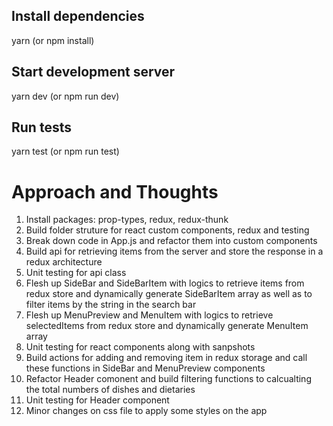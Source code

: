 ## Install dependencies
yarn (or npm install)

## Start development server
yarn dev (or npm run dev)

## Run tests
yarn test (or npm run test)


# Approach and Thoughts

1. Install packages: prop-types, redux, redux-thunk
2. Build folder struture for react custom components, redux and testing
3. Break down code in App.js and refactor them into custom components
4. Build api for retrieving items from the server and store the response in a redux architecture
5. Unit testing for api class
6. Flesh up SideBar and SideBarItem with logics to retrieve items from redux store and dynamically generate SideBarItem array as well as to filter items by the string in the search bar
6. Flesh up MenuPreview and MenuItem with logics to retrieve selectedItems from redux store and dynamically generate MenuItem array
7. Unit testing for react components along with sanpshots
8. Build actions for adding and removing item in redux storage and call these functions in SideBar and MenuPreview components
9. Refactor Header comonent and build filtering functions to calcualting the total numbers of dishes and dietaries
10. Unit testing for Header component
11. Minor changes on css file to apply some styles on the app

